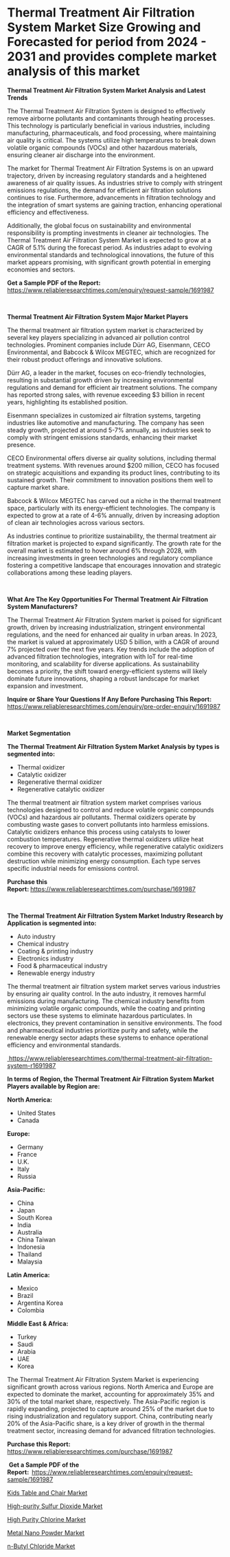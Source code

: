 <p><h1>Thermal Treatment Air Filtration System Market Size Growing and Forecasted for period from 2024 - 2031 and provides complete market analysis of this market</h1></p><p><strong>Thermal Treatment Air Filtration System Market Analysis and Latest Trends</strong></p>
<p><p>The Thermal Treatment Air Filtration System is designed to effectively remove airborne pollutants and contaminants through heating processes. This technology is particularly beneficial in various industries, including manufacturing, pharmaceuticals, and food processing, where maintaining air quality is critical. The systems utilize high temperatures to break down volatile organic compounds (VOCs) and other hazardous materials, ensuring cleaner air discharge into the environment.</p><p>The market for Thermal Treatment Air Filtration Systems is on an upward trajectory, driven by increasing regulatory standards and a heightened awareness of air quality issues. As industries strive to comply with stringent emissions regulations, the demand for efficient air filtration solutions continues to rise. Furthermore, advancements in filtration technology and the integration of smart systems are gaining traction, enhancing operational efficiency and effectiveness.</p><p>Additionally, the global focus on sustainability and environmental responsibility is prompting investments in cleaner air technologies. The Thermal Treatment Air Filtration System Market is expected to grow at a CAGR of 5.1% during the forecast period. As industries adapt to evolving environmental standards and technological innovations, the future of this market appears promising, with significant growth potential in emerging economies and sectors.</p></p>
<p><strong>Get a Sample PDF of the Report:&nbsp;</strong> <a href="https://www.reliableresearchtimes.com/enquiry/request-sample/1691987?utm_campaign=1593&utm_medium=2&utm_source=Github&utm_content=ia&utm_term=18102024&utm_id=thermal-treatment-air-filtration-system">https://www.reliableresearchtimes.com/enquiry/request-sample/1691987</a></p>
<p>&nbsp;</p>
<p><strong>Thermal Treatment Air Filtration System Major Market Players</strong></p>
<p><p>The thermal treatment air filtration system market is characterized by several key players specializing in advanced air pollution control technologies. Prominent companies include Dürr AG, Eisenmann, CECO Environmental, and Babcock & Wilcox MEGTEC, which are recognized for their robust product offerings and innovative solutions.</p><p>Dürr AG, a leader in the market, focuses on eco-friendly technologies, resulting in substantial growth driven by increasing environmental regulations and demand for efficient air treatment solutions. The company has reported strong sales, with revenue exceeding $3 billion in recent years, highlighting its established position.</p><p>Eisenmann specializes in customized air filtration systems, targeting industries like automotive and manufacturing. The company has seen steady growth, projected at around 5-7% annually, as industries seek to comply with stringent emissions standards, enhancing their market presence.</p><p>CECO Environmental offers diverse air quality solutions, including thermal treatment systems. With revenues around $200 million, CECO has focused on strategic acquisitions and expanding its product lines, contributing to its sustained growth. Their commitment to innovation positions them well to capture market share.</p><p>Babcock & Wilcox MEGTEC has carved out a niche in the thermal treatment space, particularly with its energy-efficient technologies. The company is expected to grow at a rate of 4-6% annually, driven by increasing adoption of clean air technologies across various sectors.</p><p>As industries continue to prioritize sustainability, the thermal treatment air filtration market is projected to expand significantly. The growth rate for the overall market is estimated to hover around 6% through 2028, with increasing investments in green technologies and regulatory compliance fostering a competitive landscape that encourages innovation and strategic collaborations among these leading players.</p></p>
<p>&nbsp;</p>
<p><strong>What Are The Key Opportunities For Thermal Treatment Air Filtration System Manufacturers?</strong></p>
<p><p>The Thermal Treatment Air Filtration System market is poised for significant growth, driven by increasing industrialization, stringent environmental regulations, and the need for enhanced air quality in urban areas. In 2023, the market is valued at approximately USD 5 billion, with a CAGR of around 7% projected over the next five years. Key trends include the adoption of advanced filtration technologies, integration with IoT for real-time monitoring, and scalability for diverse applications. As sustainability becomes a priority, the shift toward energy-efficient systems will likely dominate future innovations, shaping a robust landscape for market expansion and investment.</p></p>
<p><strong>Inquire or Share Your Questions If Any Before Purchasing This Report:</strong> <a href="https://www.reliableresearchtimes.com/enquiry/pre-order-enquiry/1691987?utm_campaign=1593&utm_medium=2&utm_source=Github&utm_content=ia&utm_term=18102024&utm_id=thermal-treatment-air-filtration-system">https://www.reliableresearchtimes.com/enquiry/pre-order-enquiry/1691987</a></p>
<p>&nbsp;</p>
<p><strong>Market Segmentation</strong></p>
<p><strong>The Thermal Treatment Air Filtration System Market Analysis by types is segmented into:</strong></p>
<p><ul><li>Thermal oxidizer</li><li>Catalytic oxidizer</li><li>Regenerative thermal oxidizer</li><li>Regenerative catalytic oxidizer</li></ul></p>
<p><p>The thermal treatment air filtration system market comprises various technologies designed to control and reduce volatile organic compounds (VOCs) and hazardous air pollutants. Thermal oxidizers operate by combusting waste gases to convert pollutants into harmless emissions. Catalytic oxidizers enhance this process using catalysts to lower combustion temperatures. Regenerative thermal oxidizers utilize heat recovery to improve energy efficiency, while regenerative catalytic oxidizers combine this recovery with catalytic processes, maximizing pollutant destruction while minimizing energy consumption. Each type serves specific industrial needs for emissions control.</p></p>
<p><strong>Purchase this Report:&nbsp;</strong><a href="https://www.reliableresearchtimes.com/purchase/1691987?utm_campaign=1593&utm_medium=2&utm_source=Github&utm_content=ia&utm_term=18102024&utm_id=thermal-treatment-air-filtration-system">https://www.reliableresearchtimes.com/purchase/1691987</a></p>
<p>&nbsp;</p>
<p><strong>The Thermal Treatment Air Filtration System Market Industry Research by Application is segmented into:</strong></p>
<p><ul><li>Auto industry</li><li>Chemical industry</li><li>Coating & printing industry</li><li>Electronics industry</li><li>Food & pharmaceutical industry</li><li>Renewable energy industry</li></ul></p>
<p><p>The thermal treatment air filtration system market serves various industries by ensuring air quality control. In the auto industry, it removes harmful emissions during manufacturing. The chemical industry benefits from minimizing volatile organic compounds, while the coating and printing sectors use these systems to eliminate hazardous particulates. In electronics, they prevent contamination in sensitive environments. The food and pharmaceutical industries prioritize purity and safety, while the renewable energy sector adapts these systems to enhance operational efficiency and environmental standards.</p></p>
<p><a href="https://www.reliableresearchtimes.com/thermal-treatment-air-filtration-system-r1691987?utm_campaign=1593&utm_medium=2&utm_source=Github&utm_content=ia&utm_term=18102024&utm_id=thermal-treatment-air-filtration-system">&nbsp;https://www.reliableresearchtimes.com/thermal-treatment-air-filtration-system-r1691987</a></p>
<p><strong>In terms of Region, the Thermal Treatment Air Filtration System Market Players available by Region are:</strong></p>
<p>
    <p> <strong> North America: </strong>
        <ul>
            <li>United States</li>
            <li>Canada</li>
        </ul>
        </p> 
    <p> <strong> Europe: </strong>
        <ul>
            <li>Germany</li>
            <li>France</li>
            <li>U.K.</li>
            <li>Italy</li>
            <li>Russia</li>
        </ul>
        </p> 
    <p> <strong> Asia-Pacific: </strong>
        <ul>
            <li>China</li>
            <li>Japan</li>
            <li>South Korea</li>
            <li>India</li>
            <li>Australia</li>
            <li>China Taiwan</li>
            <li>Indonesia</li>
            <li>Thailand</li>
            <li>Malaysia</li>
        </ul>
        </p> 
    <p> <strong> Latin America: </strong>
        <ul>
            <li>Mexico</li>
            <li>Brazil</li>
            <li>Argentina Korea</li>
            <li>Colombia</li>
        </ul>
        </p> 
    <p> <strong> Middle East & Africa: </strong>
        <ul>
            <li>Turkey</li>
            <li>Saudi</li>
            <li>Arabia</li>
            <li>UAE</li>
            <li>Korea</li>
        </ul>
    </p>
    </p>
<p><p>The Thermal Treatment Air Filtration System Market is experiencing significant growth across various regions. North America and Europe are expected to dominate the market, accounting for approximately 35% and 30% of the total market share, respectively. The Asia-Pacific region is rapidly expanding, projected to capture around 25% of the market due to rising industrialization and regulatory support. China, contributing nearly 20% of the Asia-Pacific share, is a key driver of growth in the thermal treatment sector, increasing demand for advanced filtration technologies.</p></p>
<p><strong>Purchase this Report: </strong><a href="https://www.reliableresearchtimes.com/purchase/1691987?utm_campaign=1593&utm_medium=2&utm_source=Github&utm_content=ia&utm_term=18102024&utm_id=thermal-treatment-air-filtration-system">https://www.reliableresearchtimes.com/purchase/1691987</a></p>
<p>&nbsp;<strong>Get a Sample PDF of the Report:&nbsp;&nbsp;</strong><a href="https://www.reliableresearchtimes.com/enquiry/request-sample/1691987?utm_campaign=1593&utm_medium=2&utm_source=Github&utm_content=ia&utm_term=18102024&utm_id=thermal-treatment-air-filtration-system">https://www.reliableresearchtimes.com/enquiry/request-sample/1691987</a></p>
<p><strong></strong></p>
<p><p><a href="https://www.linkedin.com/pulse/kids-table-chair-market-segmentation-applications-types-krqee?utm_campaign=1593&utm_medium=2&utm_source=Github&utm_content=ia&utm_term=18102024&utm_id=thermal-treatment-air-filtration-system">Kids Table and Chair Market</a></p><p><a href="https://www.linkedin.com/pulse/future-ready-strategic-insights-global-high-purity-ohqde?utm_campaign=1593&utm_medium=2&utm_source=Github&utm_content=ia&utm_term=18102024&utm_id=thermal-treatment-air-filtration-system">High-purity Sulfur Dioxide Market</a></p><p><a href="https://www.linkedin.com/pulse/global-high-purity-chlorine-market-pulse-trends-growth-analysis-2gzme?utm_campaign=1593&utm_medium=2&utm_source=Github&utm_content=ia&utm_term=18102024&utm_id=thermal-treatment-air-filtration-system">High Purity Chlorine Market</a></p><p><a href="https://www.linkedin.com/pulse/metal-nano-powder-market-trends-focusing-insight-forecast-pwaoe?utm_campaign=1593&utm_medium=2&utm_source=Github&utm_content=ia&utm_term=18102024&utm_id=thermal-treatment-air-filtration-system">Metal Nano Powder Market</a></p><p><a href="https://www.linkedin.com/pulse/n-butyl-chloride-market-size-growth-trends-statistics-mz1ie?utm_campaign=1593&utm_medium=2&utm_source=Github&utm_content=ia&utm_term=18102024&utm_id=thermal-treatment-air-filtration-system">n-Butyl Chloride Market</a></p></p>